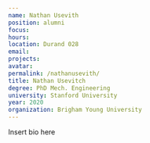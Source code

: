 ```yaml
---
name: Nathan Usevith
position: alumni
focus:
hours:
location: Durand 028
email:
projects:
avatar: 
permalink: /nathanusevith/
title: Nathan Usevitch
degree: PhD Mech. Engineering
university: Stanford University
year: 2020
organization: Brigham Young University
---
```


Insert bio here
